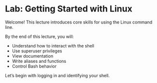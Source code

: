 # Lab: Getting Started with Linux

Welcome! This lecture introduces core skills for using the Linux command line.

By the end of this lecture, you will:
- Understand how to interact with the shell
- Use superuser privileges
- View documentation
- Write aliases and functions
- Control Bash behavior

Let’s begin with logging in and identifying your shell.
